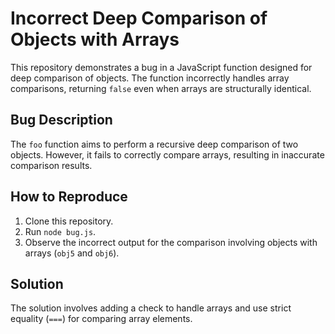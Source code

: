 # Incorrect Deep Comparison of Objects with Arrays

This repository demonstrates a bug in a JavaScript function designed for deep comparison of objects. The function incorrectly handles array comparisons, returning `false` even when arrays are structurally identical.

## Bug Description
The `foo` function aims to perform a recursive deep comparison of two objects. However, it fails to correctly compare arrays, resulting in inaccurate comparison results.

## How to Reproduce
1. Clone this repository.
2. Run `node bug.js`.
3. Observe the incorrect output for the comparison involving objects with arrays (`obj5` and `obj6`).

## Solution
The solution involves adding a check to handle arrays and use strict equality (`===`) for comparing array elements.